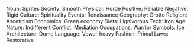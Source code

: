 Noun: Sprites
Society: Smooth
Physical: Horde
Positive: Reliable
Negative: Rigid
Culture: Spirituality
Events: Renaissance
Geography: Grotto
Religion: Asceticism
Economics: Green economy
Diets: Lignivorous
Tech: Iron Age
Nature: Indifferent
Conflict: Mediation
Occupations: Warrior
Symbols: Ice
Architecture: Dome
Language: Vowel-heavy
Fashion: Primal
Laws: Restorative
